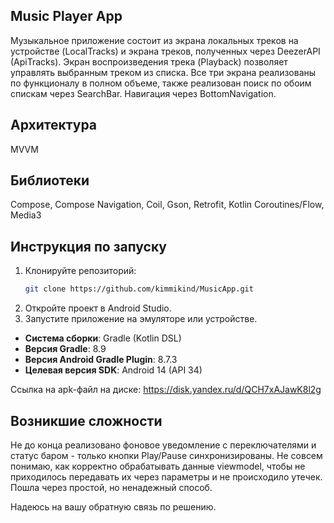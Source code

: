 ## Music Player App
Музыкальное приложение состоит из экрана локальных треков на устройстве (LocalTracks) и экрана треков, полученных через DeezerAPI (ApiTracks).
Экран воспроизведения трека (Playback) позволяет управлять выбранным треком из списка. 
Все три экрана реализованы по функционалу в полном объеме, также реализован поиск по обоим спискам через SearchBar. Навигация через BottomNavigation.
## Архитектура 
MVVM
## Библиотеки 
Compose, Compose Navigation, Coil, Gson, Retrofit, Kotlin Coroutines/Flow, Media3
## Инструкция по запуску
1. Клонируйте репозиторий:
   ```bash
   git clone https://github.com/kimmikind/MusicApp.git
3. Откройте проект в Android Studio.
4. Запустите приложение на эмуляторе или устройстве.

- **Система сборки**: Gradle (Kotlin DSL)
- **Версия Gradle**: 8.9
- **Версия Android Gradle Plugin**: 8.7.3
- **Целевая версия SDK**: Android 14 (API 34)

Ссылка на apk-файл на диске: https://disk.yandex.ru/d/QCH7xAJawK8l2g
## Возникшие сложности
Не до конца реализовано фоновое уведомление с переключателями и статус баром - только кнопки Play/Pause синхронизированы.
Не совсем понимаю, как корректно обрабатывать данные viewmodel, чтобы не приходилось передавать их через параметры и не происходило утечек. Пошла через простой, но ненадежный способ.

Надеюсь на вашу обратную связь по решению.
